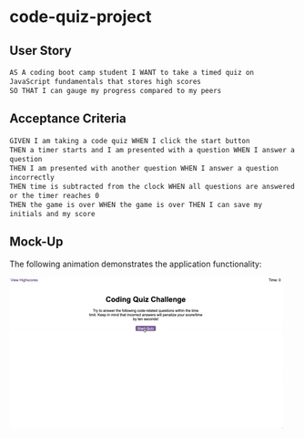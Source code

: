 # code-quiz-project

## User Story

```
AS A coding boot camp student I WANT to take a timed quiz on JavaScript fundamentals that stores high scores
SO THAT I can gauge my progress compared to my peers
```

## Acceptance Criteria

```
GIVEN I am taking a code quiz WHEN I click the start button
THEN a timer starts and I am presented with a question WHEN I answer a question
THEN I am presented with another question WHEN I answer a question incorrectly
THEN time is subtracted from the clock WHEN all questions are answered or the timer reaches 0
THEN the game is over WHEN the game is over THEN I can save my initials and my score
```

## Mock-Up

The following animation demonstrates the application functionality:

![A user clicks through an interactive coding quiz, then enters initials to save the high score before resetting and starting over.](04-web-apis-homework-demo.gif)
